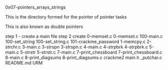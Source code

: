0x07-pointers_arrays_strings

This is the directory formed for the pointer of pointer tasks 

This is also known as double pointers 

step 1 - create a main file 
step 2 create 0-memset.c
0-memset.c
100-main.c
100-set_string
100-set_string.c
101-crackme_password
1-memcpy.c
2-strchr.c
3-main.c
3-strspn
3-strspn.c
4-main.c
4-strpbrk
4-strpbrk.c
5-main.c
5-strstr
5-strstr.c
7-main.c
7-print_chessboard
7-print_chessboard.c
8-main.c
8-print_diagsums
8-print_diagsums.c
crackme2
main.h
_putchar.c
README.md
URM
